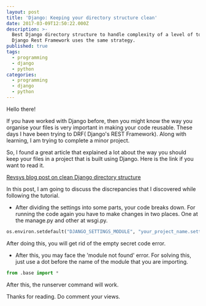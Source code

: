 ```yaml
---
layout: post
title: 'Django: Keeping your directory structure clean'
date: 2017-03-09T12:50:22.000Z
description: >-
  Best Django directory structure to handle complexity of a level of top 4s.
  Django Rest Framework uses the same strategy.
published: true
tags:
  - programming
  - django
  - python
categories:
  - programming
  - django
  - python
---
```


Hello there!

If you have worked with Django before, then you might know the way you organise your files is very important in making your code reusable. These days I have been trying to DRF( Django's REST Framework). Along with learning, I am trying to complete a minor project.

So, I found a great article that explained a lot about the way you should keep your files in a project that is built using Django. Here is the link if you want to read it.

[Revsys blog post on clean Django directory structure](http://www.revsys.com/blog/2014/nov/21/recommended-django-project-layout/)

In this post, I am going to discuss the discrepancies that I discovered while following the tutorial.
 	
  * After dividing the settings into some parts, your code breaks down. For running the code again you have to make changes in two places. One at the manage.py and other at wsgi.py.

```python
os.environ.setdefault("DJANGO_SETTINGS_MODULE", "your_project_name.settings.dev")
```

After doing this, you will get rid of the empty secret code error.
 	
  * After this, you may face the 'module not found' error. For solving this, just use a dot before the name of the module that you are importing.
    
```python
from .base import *
```

After this, the runserver command will work.

Thanks for reading. Do comment your views.
